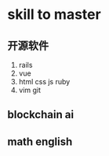 # skill to master
## 开源软件
1. rails
2. vue
3. html css js ruby 
4. vim git 
## blockchain ai
## math english

